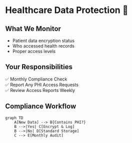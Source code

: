 # Healthcare Data Protection 🏥

## What We Monitor
- Patient data encryption status
- Who accessed health records
- Proper access levels

## Your Responsibilities
✅ Monthly Compliance Check  
✅ Report Any PHI Access Requests  
✅ Review Access Reports Weekly  

## Compliance Workflow
```mermaid
graph TD
    A[New Data] --> B{Contains PHI?}
    B -->|Yes| C[Encrypt & Log]
    B -->|No| D[Standard Storage]
    C --> E[Monthly Audit]